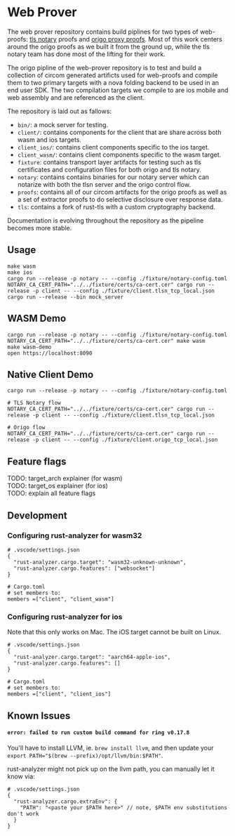 # Web Prover

The web prover repository contains build piplines for two types of web-proofs: [tls notary](https://tlsnotary.org/) proofs and [origo proxy proofs](https://eprint.iacr.org/2024/447.pdf). Most of this work centers around the origo proofs as we built it from the ground up, while the tls notary team has done most of the lifting for their work. 

The origo pipline of the web-prover repository is to test and build a collection of circom generated artificts used for web-proofs and compile them to two primary targets with a nova folding backend to be used in an end user SDK. The two compilation targets we compile to are ios mobile and web assembly and are referenced as the client.

The repository is laid out as fallows:

- `bin/`: a mock server for testing.
- `client/`: contains components for the client that are share across both wasm and ios targets.
- `client_ios/`: contains client components specific to the ios target.
- `client_wasm/`: contains client components specific to the wasm target.
- `fixture`: contains transport layer artifacts for testing such as tls certificates and configuration files for both origo and tls notary.
- `notary`: contains contains binaries for our notary server which can notarize with both the tlsn server and the origo control flow.
- `proofs`: contains all of our circom artifacts for the origo proofs as well as a set of extractor proofs to do selective disclosure over response data.
- `tls`: contains a fork of rust-tls with a custom cryptography backend.

Documentation is evolving throughout the repository as the pipeline becomes more stable. 

## Usage

```
make wasm
make ios
cargo run --release -p notary -- --config ./fixture/notary-config.toml
NOTARY_CA_CERT_PATH="../../fixture/certs/ca-cert.cer" cargo run --release -p client -- --config ./fixture/client.tlsn_tcp_local.json
cargo run --release --bin mock_server
```

## WASM Demo

```
cargo run --release -p notary -- --config ./fixture/notary-config.toml
NOTARY_CA_CERT_PATH="../../fixture/certs/ca-cert.cer" make wasm
make wasm-demo
open https://localhost:8090
```

## Native Client Demo

```
cargo run --release -p notary -- --config ./fixture/notary-config.toml

# TLS Notary flow
NOTARY_CA_CERT_PATH="../../fixture/certs/ca-cert.cer" cargo run --release -p client -- --config ./fixture/client.tlsn_tcp_local.json

# Origo flow
NOTARY_CA_CERT_PATH="../../fixture/certs/ca-cert.cer" cargo run --release -p client -- --config ./fixture/client.origo_tcp_local.json
```

## Feature flags

TODO: target_arch explainer (for wasm)  
TODO: target_os explainer (for ios)  
TODO: explain all feature flags

## Development

### Configuring rust-analyzer for wasm32

```
# .vscode/settings.json
{
  "rust-analyzer.cargo.target": "wasm32-unknown-unknown",
  "rust-analyzer.cargo.features": ["websocket"]
}

# Cargo.toml
# set members to:
members =["client", "client_wasm"]
```

### Configuring rust-analyzer for ios

Note that this only works on Mac. The iOS target cannot be built on Linux.

```
# .vscode/settings.json
{
  "rust-analyzer.cargo.target": "aarch64-apple-ios",
  "rust-analyzer.cargo.features": []
}

# Cargo.toml
# set members to:
members =["client", "client_ios"]
```

## Known Issues

#### `error: failed to run custom build command for ring v0.17.8`

You'll have to install LLVM, ie. `brew install llvm`, and then update your
`export PATH="$(brew --prefix)/opt/llvm/bin:$PATH"`.

rust-analyzer might not pick up on the llvm path, you can manually let it know via:

```
# .vscode/settings.json
{
  "rust-analyzer.cargo.extraEnv": {
    "PATH": "<paste your $PATH here>" // note, $PATH env substitutions don't work
  }
}
```
